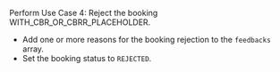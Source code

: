 Perform Use Case 4: Reject the booking WITH_CBR_OR_CBRR_PLACEHOLDER.
* Add one or more reasons for the booking rejection to the `feedbacks` array.
* Set the booking status to `REJECTED`.
